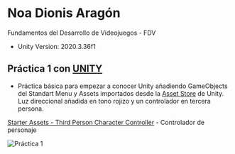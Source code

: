 # Noa Dionis Aragón 
Fundamentos del Desarrollo de Videojuegos - FDV
- Unity Version: 2020.3.36f1

## Práctica 1 con [UNITY](https://unity.com/es)

- Práctica básica para empezar a conocer Unity añadiendo GameObjects del Standart Menu y Assets importados desde la [Asset Store](https://assetstore.unity.com/?utm_source=google&utm_medium=cpc&utm_campaign=AS_AS_Assetstore_EMEA_FR_EN_N-A_SEM-GG_acquisition_BR-PR_2022-09_Evergreen_CC3022&utm_content=AS-CoreBrand&utm_term=asset%20store&gclid=CjwKCAjws--ZBhAXEiwAv-RNL6Orm9XGK5i31bYPLifJ7gZXTqeRt2yLPdt7TgdLWs-PX1FzEX4HKBoC7fUQAvD_BwE&gclsrc=aw.ds) de Unity. 
Luz direccional añadida en tono rojizo y un controlador en tercera persona.

[Starter Assets - Third Person Character Controller](https://assetstore.unity.com/packages/essentials/starter-assets-third-person-character-controller-196526) - Controlador de personaje

![Práctica 1](https://user-images.githubusercontent.com/114673717/193822222-df5bb0ad-e25f-4635-9048-4a13fd040dfd.gif)
